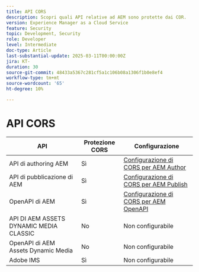 ```yaml
---
title: API CORS
description: Scopri quali API relative ad AEM sono protette dai COR.
version: Experience Manager as a Cloud Service
feature: Security
topic: Development, Security
role: Developer
level: Intermediate
doc-type: Article
last-substantial-update: 2025-03-11T00:00:00Z
jira: KT-
duration: 30
source-git-commit: 48433a5367c281cf5a1c106b08a1306f1b0e8ef4
workflow-type: tm+mt
source-wordcount: '65'
ht-degree: 10%

---
```


# API CORS



| API | Protezione CORS | Configurazione |
| --- | --- | --- |
| API di authoring AEM | Sì | [Configurazione di CORS per AEM Author](#configure-cors-for-aem-author) |
| API di pubblicazione di AEM | Sì | [Configurazione di CORS per AEM Publish](#configure-cors-for-aem-publish) |
| OpenAPI di AEM | Sì | [Configurazione di CORS per AEM OpenAPI](#configure-cors-for-aem-openapis) |
| API DI AEM ASSETS DYNAMIC MEDIA CLASSIC | No | Non configurabile |
| OpenAPI di AEM Assets Dynamic Media | No | Non configurabile |
| Adobe IMS | Sì | Non configurabile |
